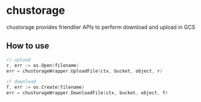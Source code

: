 # chustorage
chustorage provides friendlier APIs to perform download and upload in GCS

## How to use
```go
// upload
r, err := os.Open(filename)
err = chustorageWrapper.UploadFile(ctx, bucket, object, r)

// download
f, err := os.Create(filename)
err = chustorageWrapper.DownloadFile(ctx, bucket, object, f)
```